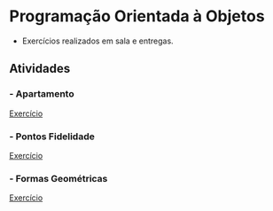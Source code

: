 # Programação Orientada à Objetos

* Exercícios realizados em sala e entregas.

## Atividades

### - Apartamento

[Exercício](https://github.com/claudiohpo/Fatec_ADS/blob/main/Programa%C3%A7%C3%A3o%20Orientada%20%C3%A0%20Objetos/Exerc%C3%ADcios/Apartamento/)

### - Pontos Fidelidade

[Exercício](https://github.com/claudiohpo/Fatec_ADS/blob/main/Programa%C3%A7%C3%A3o%20Orientada%20%C3%A0%20Objetos/Exerc%C3%ADcios/Pontos_Fidelidade)

### - Formas Geométricas

[Exercício](https://github.com/claudiohpo/Fatec_ADS/blob/main/Programa%C3%A7%C3%A3o%20Orientada%20%C3%A0%20Objetos/Exerc%C3%ADcios/Formas_Geometricas)